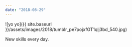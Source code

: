 ```yaml
---
date: "2018-08-29"
---
```


![yo yo]({{ site.baseurl }}/assets/images/2018/tumblr_pe7pojxfGT1qlj3bd_540.jpg)

New skills every day.
